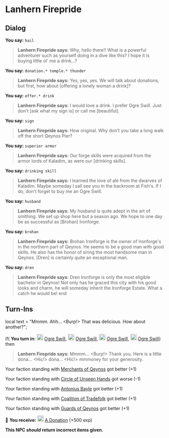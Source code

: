 # Lanhern Firepride


## Dialog

**You say:** `hail`



>**Lanhern Firepride says:** Why, hello there!!  What is a powerful adventurer such as yourself doing in a dive like this?  I hope it is buying little ol' me a drink...?

**You say:** `donation.* temple.* thunder`



>**Lanhern Firepride says:** Yes, yes, yes.  We will talk about donations, but first, how about [offering a lonely woman a drink]?

**You say:** `offer.* drink`





>**Lanhern Firepride says:** I would love a drink. I prefer Ogre Swill. Just don't [ask what my sign is] or call me [beautiful].

**You say:** `sign`







>**Lanhern Firepride says:** How original. Why don't you take a long walk off the short Qeynos Pier?

**You say:** `superior armor`



>**Lanhern Firepride says:** Our forge skills were acquired from the armor lords of Kaladim, as were our [drinking skills].

**You say:** `drinking skill`



>**Lanhern Firepride says:** I learned the love of ale from the dwarves of Kaladim. Maybe someday I sall see you in the backroom at Fish's. If I do, don't forget to buy me an Ogre Swill.

**You say:** `husband`



>**Lanhern Firepride says:** My husband is quite adept in the art of smithing. We set up shop here but a season ago. We hope to one day be as successful as [Brohan] Ironforge.

**You say:** `brohan`



>**Lanhern Firepride says:** Brohan Ironforge is the owner of Ironforge's in the northern part of Qeynos. He seems to be a good man with good skills. He also has the honor of siring the most handsome man in Qeynos. [Dren] is certainly quite an exceptional man.


**You say:** `dren`



>**Lanhern Firepride says:** Dren Ironforge is only the most eligible bachelor in Qeynos! Not only has he graced this city with his good looks and charm, he will someday inherit the Ironforge Estate. What a catch he would be!
end



## Turn-Ins



local text = "Mmmm. Ahh... <Burp!> That was delicious. How about another?";



if( **You turn in:** <img style="background:url(/static/icons/blank_slot.gif);width:20px;height:20px;" src="/static/icons/item_829.png" alt="" /> <a
                                href="/item/13038" data-url="13038" class="tooltip-link link">Ogre Swill</a>, <img style="background:url(/static/icons/blank_slot.gif);width:20px;height:20px;" src="/static/icons/item_829.png" alt="" /> <a
                                href="/item/13038" data-url="13038" class="tooltip-link link">Ogre Swill</a>, <img style="background:url(/static/icons/blank_slot.gif);width:20px;height:20px;" src="/static/icons/item_829.png" alt="" /> <a
                                href="/item/13038" data-url="13038" class="tooltip-link link">Ogre Swill</a>, <img style="background:url(/static/icons/blank_slot.gif);width:20px;height:20px;" src="/static/icons/item_829.png" alt="" /> <a
                                href="/item/13038" data-url="13038" class="tooltip-link link">Ogre Swill</a>) then




>**Lanhern Firepride says:** Mmmm... <Burp!>  Thank you. Here is a little dona... <Hic!> dona... <Hic!> mmmoney for your generosity.





Your faction standing with [Merchants of Qeynos](/faction/291) got better (<span class='text-success'>+1</span>)


Your faction standing with [Circle of Unseen Hands](/faction/223) got worse (<span class='text-danger'>-1</span>)


Your faction standing with [Antonius Bayle](/faction/219) got better (<span class='text-success'>+1</span>)



Your faction standing with [Coalition of Tradefolk](/faction/229) got better (<span class='text-success'>+1</span>)



Your faction standing with [Guards of Qeynos](/faction/262) got better (<span class='text-success'>+1</span>)


 &#127873; **You receive:**  <img style="background:url(/static/icons/blank_slot.gif);width:20px;height:20px;" src="/static/icons/item_647.png" alt="" /> <a
                                href="/item/13291" data-url="13291" class="tooltip-link link">A Donation</a> (+500 exp)

 



**This NPC *should* return incorrect items given.**
